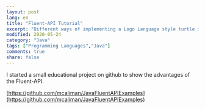 ```yaml
---
layout: post
lang: en
title: "Fluent-API Tutorial"
excerpt: "Different ways of implementing a Logo Language style turtle in Java."
modified: 2020-05-24
category: "Java"
tags: ["Programming Languages","Java"]
comments: true
share: false
---
```



I started a small educational project on github to show the advantages of the Fluent-API.

[https://github.com/mcaliman/JavaFluentAPIExamples](https://github.com/mcaliman/JavaFluentAPIExamples)
